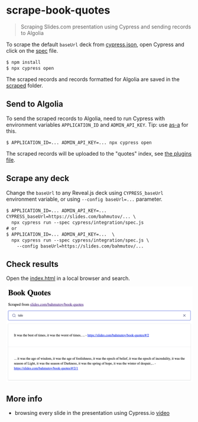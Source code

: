 # scrape-book-quotes
> Scraping Slides.com presentation using Cypress and sending records to Algolia

To scrape the default `baseUrl` deck from [cypress.json](./cypress.json), open Cypress and click on the [spec](./cypress/integration/spec.js) file.

```shell
$ npm install
$ npx cypress open
```

The scraped records and records formatted for Algolia are saved in the [scraped](./scraped) folder.

## Send to Algolia

To send the scraped records to Algolia, need to run Cypress with environment variables `APPLICATION_ID` and `ADMIN_API_KEY`. Tip: use [as-a](https://github.com/bahmutov/as-a) for this.

```shell
$ APPLICATION_ID=... ADMIN_API_KEY=... npx cypress open
```

The scraped records will be uploaded to the "quotes" index, see [the plugins file](./cypress/plugins/index.js).

## Scrape any deck

Change the `baseUrl` to any Reveal.js deck using `CYPRESS_baseUrl` environment variable, or using `--config baseUrl=...` parameter.

```shell
$ APPLICATION_ID=... ADMIN_API_KEY=... CYPRESS_baseUrl=https://slides.com/bahmutov/... \
  npx cypress run --spec cypress/integration/spec.js
# or
$ APPLICATION_ID=... ADMIN_API_KEY=...  \
  npx cypress run --spec cypress/integration/spec.js \
    --config baseUrl=https://slides.com/bahmutov/...
```

## Check results

Open the [index.html](index.html) in a local browser and search.

![Search book quotes](./images/search.png)

## More info

- browsing every slide in the presentation using Cypress.io [video](https://youtu.be/oq2P1wtIZYY)
